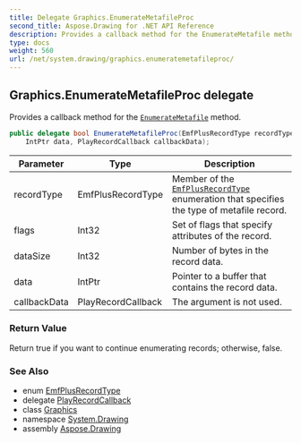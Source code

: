 ```yaml
---
title: Delegate Graphics.EnumerateMetafileProc
second_title: Aspose.Drawing for .NET API Reference
description: Provides a callback method for the EnumerateMetafile method
type: docs
weight: 560
url: /net/system.drawing/graphics.enumeratemetafileproc/
---
```

## Graphics.EnumerateMetafileProc delegate

Provides a callback method for the [`EnumerateMetafile`](../graphics/enumeratemetafile/) method.

```csharp
public delegate bool EnumerateMetafileProc(EmfPlusRecordType recordType, int flags, int dataSize, 
    IntPtr data, PlayRecordCallback callbackData);
```

| Parameter | Type | Description |
| --- | --- | --- |
| recordType | EmfPlusRecordType | Member of the [`EmfPlusRecordType`](../../system.drawing.imaging/emfplusrecordtype/) enumeration that specifies the type of metafile record. |
| flags | Int32 | Set of flags that specify attributes of the record. |
| dataSize | Int32 | Number of bytes in the record data. |
| data | IntPtr | Pointer to a buffer that contains the record data. |
| callbackData | PlayRecordCallback | The argument is not used. |

### Return Value

Return true if you want to continue enumerating records; otherwise, false.

### See Also

* enum [EmfPlusRecordType](../../system.drawing.imaging/emfplusrecordtype/)
* delegate [PlayRecordCallback](../../system.drawing.imaging/playrecordcallback/)
* class [Graphics](../graphics/)
* namespace [System.Drawing](../../system.drawing/)
* assembly [Aspose.Drawing](../../)


